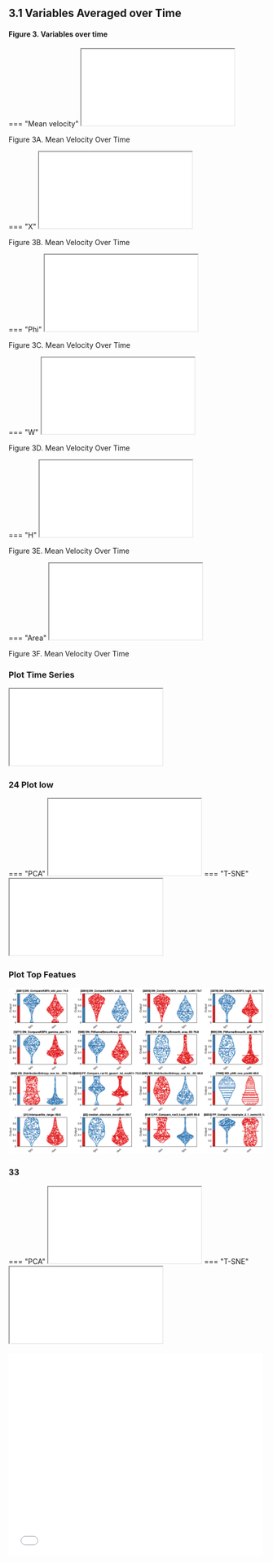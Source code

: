 
<!-- !!! pied-piper "Figure X. Mean Velocity Over Time" -->

## 3.1 Variables Averaged over Time

#### <p class="hide-title">Figure 3. Variables over time</p>
=== "Mean velocity"
    <iframe src="../graph/mean_velocity_overtime.html" class="pvot"></iframe>
    <p class="fig-cap">Figure 3A. Mean Velocity Over Time</p>
=== "X"
    <iframe src="../graph/x_overtime.html" class="pvot"></iframe>
    <p class="fig-cap">Figure 3B. Mean Velocity Over Time</p>
=== "Phi"
    <iframe src="../graph/Phi_overtime.html" class="pvot"></iframe>
    <p class="fig-cap">Figure 3C. Mean Velocity Over Time</p>
=== "W"
    <iframe src="../graph/w_overtime.html" class="pvot"></iframe>
    <p class="fig-cap">Figure 3D. Mean Velocity Over Time</p>
=== "H"
    <iframe src="../graph/h_overtime.html" class="pvot"></iframe>
    <p class="fig-cap">Figure 3E. Mean Velocity Over Time</p>
=== "Area"
    <iframe src="../graph/area_overtime.html" class="pvot"></iframe>
    <p class="fig-cap">Figure 3F. Mean Velocity Over Time</p>


### Plot Time Series
<iframe src="../graph/plotTS_24.html" class="pts"></iframe>

### 24 Plot low 
=== "PCA"
    <iframe src="../graph/plotPCA_24.html" class="plow"></iframe>
=== "T-SNE"
    <iframe src="../graph/plotTSNE_24.html" class="plow"></iframe>

### Plot Top Featues
![pic](img/plotTopFeatures_24.jpg)

### 33
=== "PCA"
    <iframe src="../graph/plotPCA_33.html" class="plow"></iframe>
=== "T-SNE"
    <iframe src="../graph/plotTSNE_33.html" class="plow"></iframe>


<iframe src="../graph/plotSingle17_33.html" height="400" width="500" frameBorder="0">
</iframe>